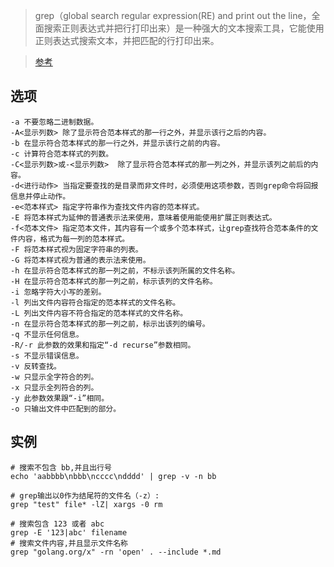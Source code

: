 > grep（global search regular expression(RE) and print out the line，全面搜索正则表达式并把行打印出来）是一种强大的文本搜索工具，它能使用正则表达式搜索文本，并把匹配的行打印出来。 

> [参考](http://man.linuxde.net/grep)


选项
---

    -a 不要忽略二进制数据。
    -A<显示列数> 除了显示符合范本样式的那一行之外，并显示该行之后的内容。
    -b 在显示符合范本样式的那一行之外，并显示该行之前的内容。
    -c 计算符合范本样式的列数。
    -C<显示列数>或-<显示列数>  除了显示符合范本样式的那一列之外，并显示该列之前后的内容。
    -d<进行动作> 当指定要查找的是目录而非文件时，必须使用这项参数，否则grep命令将回报信息并停止动作。
    -e<范本样式> 指定字符串作为查找文件内容的范本样式。
    -E 将范本样式为延伸的普通表示法来使用，意味着使用能使用扩展正则表达式。
    -f<范本文件> 指定范本文件，其内容有一个或多个范本样式，让grep查找符合范本条件的文件内容，格式为每一列的范本样式。
    -F 将范本样式视为固定字符串的列表。
    -G 将范本样式视为普通的表示法来使用。
    -h 在显示符合范本样式的那一列之前，不标示该列所属的文件名称。
    -H 在显示符合范本样式的那一列之前，标示该列的文件名称。
    -i 忽略字符大小写的差别。
    -l 列出文件内容符合指定的范本样式的文件名称。
    -L 列出文件内容不符合指定的范本样式的文件名称。
    -n 在显示符合范本样式的那一列之前，标示出该列的编号。
    -q 不显示任何信息。
    -R/-r 此参数的效果和指定“-d recurse”参数相同。
    -s 不显示错误信息。
    -v 反转查找。
    -w 只显示全字符合的列。
    -x 只显示全列符合的列。
    -y 此参数效果跟“-i”相同。
    -o 只输出文件中匹配到的部分。

实例
---

    # 搜索不包含 bb,并且出行号 
    echo 'aabbbb\nbbb\ncccc\ndddd' | grep -v -n bb
    
    # grep输出以0作为结尾符的文件名（-z）:
    grep "test" file* -lZ| xargs -0 rm

    # 搜索包含 123 或者 abc
    grep -E '123|abc' filename
    # 搜索文件内容,并且显示文件名称
    grep "golang.org/x" -rn 'open' . --include *.md
